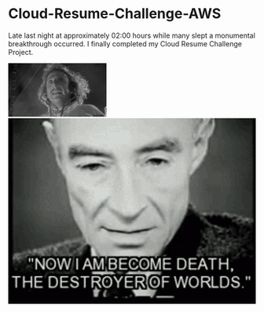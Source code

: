 # Cloud-Resume-Challenge-AWS

Late last night at approximately 02:00 hours while many slept a monumental breakthrough occurred. I finally completed my Cloud Resume Challenge Project. 

![](gifs/801ae83c3e31747770153a08323b1f35_w200.webp) ![](gifs/atomic-nuke.gif)

